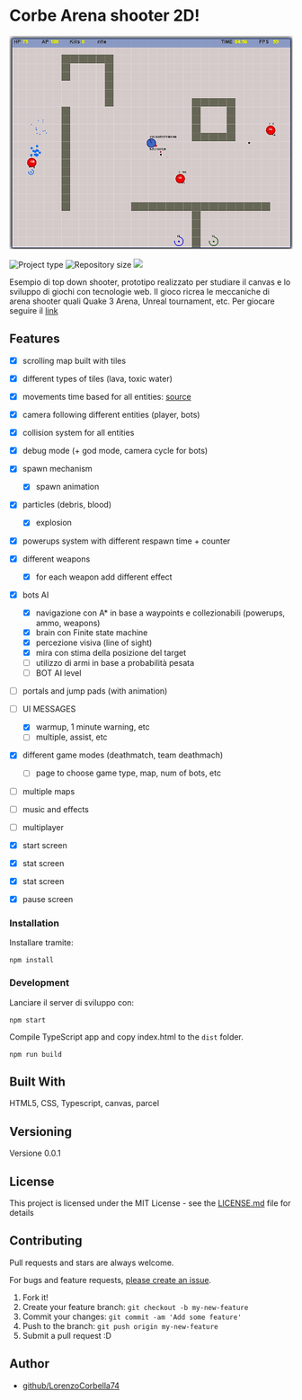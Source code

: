 # Corbe Arena shooter 2D!

![arena](screen/arena.png)

![](https://img.shields.io/badge/type-JS_Library-brightgreen.svg "Project type")
![](https://img.shields.io/github/repo-size/LorenzoCorbella74/test-canvas-game "Repository size")
![](https://img.shields.io/github/package-json/v/LorenzoCorbella74/test-canvas-game)

Esempio di top down shooter, prototipo realizzato per studiare il canvas e lo sviluppo di giochi con tecnologie web. Il gioco ricrea le meccaniche di arena shooter quali Quake 3 Arena, Unreal tournament, etc. Per giocare seguire il [link](https://lorenzocorbella74.github.io/test-canvas-game/)

## Features
- [x] scrolling map built with tiles 
- [x] different types of tiles (lava, toxic water)
- [x] movements time based for all entities: [source](https://www.viget.com/articles/time-based-animation/)
- [x] camera following different entities (player, bots) 
- [x] collision system for all entities
- [x] debug mode (+ god mode, camera cycle for bots)
- [x] spawn mechanism
    - [x] spawn animation
- [x] particles (debris, blood)
    - [X] explosion
- [x] powerups system with different respawn time + counter
- [x] different weapons
    - [X] for each weapon add different effect
- [x] bots AI
    - [x] navigazione con A* in base a waypoints e collezionabili (powerups, ammo, weapons)
    - [x] brain con Finite state machine
    - [x] percezione visiva (line of sight) 
    - [x] mira con stima della posizione del target
    - [ ] utilizzo di armi in base a probabilità pesata
    - [ ] BOT AI level
- [ ] portals and jump pads (with animation)
- [ ] UI MESSAGES
    - [x] warmup, 1 minute warning, etc
    - [ ] multiple, assist, etc
- [x] different game modes (deathmatch, team deathmach)
    - [ ] page to choose game type, map, num of bots, etc
- [ ] multiple maps
- [ ] music and effects
- [ ] multiplayer
- [x] start screen
- [x] stat screen
- [x] stat screen
- [x] pause screen


### Installation
Installare tramite:

    npm install

### Development

Lanciare il server di sviluppo con:

    npm start
    

Compile TypeScript app and copy index.html to the `dist` folder.

    npm run build



## Built With

HTML5, CSS, Typescript, canvas, parcel

## Versioning

Versione 0.0.1

## License

This project is licensed under the MIT License - see the [LICENSE.md](LICENSE.md) file for details


## Contributing

Pull requests and stars are always welcome.

For bugs and feature requests, [please create an issue](https://github.com/LorenzoCorbella74/testCanvasGame/issues).

1. Fork it!
2. Create your feature branch: `git checkout -b my-new-feature`
3. Commit your changes: `git commit -am 'Add some feature'`
4. Push to the branch: `git push origin my-new-feature`
5. Submit a pull request :D

## Author

- [github/LorenzoCorbella74](https://github.com/LorenzoCorbella74)
